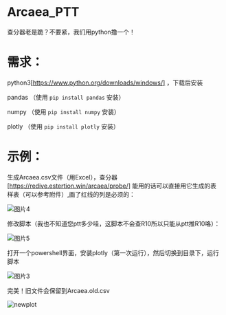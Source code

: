 # Arcaea_PTT
查分器老是跪？不要紧，我们用python撸一个！

# 需求：
python3[https://www.python.org/downloads/windows/] ，下载后安装

pandas （使用 `pip install pandas` 安装）

numpy （使用 `pip install numpy` 安装）

plotly  （使用 `pip install plotly` 安装）

# 示例：
生成Arcaea.csv文件（用Excel），查分器[https://redive.estertion.win/arcaea/probe/] 能用的话可以直接用它生成的表
样表（可以参考附件）,画了红线的列是必须的：


![图片4](https://user-images.githubusercontent.com/20188476/145941453-44dde794-7d8d-4b32-8f38-a0f13ca598fa.png)


修改脚本（我也不知道您ptt多少哇，这脚本不会查R10所以只能从ptt推R10咯）：


![图片5](https://user-images.githubusercontent.com/20188476/145941913-aef68ef4-571f-4952-a2cb-0251d2041d39.png)


打开一个powershell界面，安装plotly（第一次运行），然后切换到目录下，运行脚本


![图片3](https://user-images.githubusercontent.com/20188476/145941012-d9768bfc-45d3-490c-9fbe-8111a7bbd083.jpg)


完美！旧文件会保留到Arcaea.old.csv


![newplot](https://user-images.githubusercontent.com/20188476/145942399-0086bb66-376b-4809-ae4c-e67617d73d99.png)





